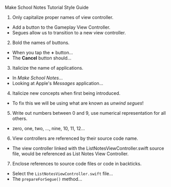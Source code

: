 Make School Notes Tutorial Style Guide

1. Only capitalize proper names of view controller.
  * Add a button to the Gameplay View Controller.
  * Segues allow us to transition to a new view controller.

2. Bold the names of buttons.
  * When you tap the **+** button...
  * The **Cancel** button should...

3. Italicize the name of applications.
  * In *Make School Notes*...
  * Looking at Apple's *Messages* application...

4. Italicize new concepts when first being introduced.
  * To fix this we will be using what are known as *unwind segues*!

5. Write out numbers between 0 and 9, use numerical representation for all others.
  * zero, one, two, ..., nine, 10, 11, 12...

6. View controllers are referenced by their source code name.
  * The view controller linked with the ListNotesViewController.swift source file, would be referenced as List Notes View Controller.

7. Enclose references to source code files or code in backticks.
  * Select the `ListNotesViewController.swift` file...
  * The `prepareForSegue()` method...
